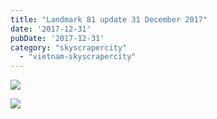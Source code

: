 ```yaml
---
title: "Landmark 81 update 31 December 2017"
date: '2017-12-31'
pubDate: '2017-12-31'
category: "skyscrapercity"
  - "vietnam-skyscrapercity"
---
```


![](https://malparty.cluster010.ovh.net/wp-content/uploads/2017/12/img_20171231_072319385924294.jpg)

![](https://malparty.cluster010.ovh.net/wp-content/uploads/2017/12/img_20171231_0723121397374440.jpg)
